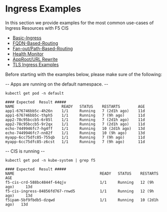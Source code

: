 # Ingress Examples

In this section we provide examples for the most common use-cases of Ingress Resources with F5 CIS

- [Basic-Ingress](basic-ingress)
- [FQDN-Based-Routing](host-routing)
- [Fan-out/Path-Based-Routing](fanout)
- [Health Monitor](health-monitor)
- [AppRoot/URL Rewrite](rewrite)
- [TLS Ingress Examples](tls)

Before starting with the examples below, please make sure of the following:

-- Apps are running on the default namespace. --
```
kubectl get pod -n default

#### Expected  Result #####
NAME                     READY   STATUS    RESTARTS        AGE
app1-676746bb5c-4h26n    1/1     Running   7 (2d1h ago)    11d
app1-676746bb5c-thph5    1/1     Running   7 (9h ago)      11d
app2-78c95bccb5-6r85l    1/1     Running   7 (2d1h ago)    11d
app2-78c95bccb5-9r2qx    1/1     Running   7 (2d1h ago)    11d
echo-7449946fc7-hg4ff    1/1     Running   10 (2d1h ago)   13d
echo-7449946fc7-nn82f    1/1     Running   10 (9h ago)     13d
myapp-6cc75dfc85-755qb   1/1     Running   7 (9h ago)      11d
myapp-6cc75dfc85-z6cst   1/1     Running   7 (9h ago)      11d

```

-- CIS is running --
```
kubectl get pod -n kube-system | grep f5

#### Expected  Result #####
NAME                                      READY   STATUS    RESTARTS        AGE
f5-cis-crd-588bc4844f-64qjv               1/1     Running   12 (9h ago)     13d
f5-cis-ingress-84856fd767-rnwd5           1/1     Running   12 (9h ago)     13d
f5ipam-5bf9fbdb5-dzqwd                    1/1     Running   10 (2d1h ago)   13d

```
